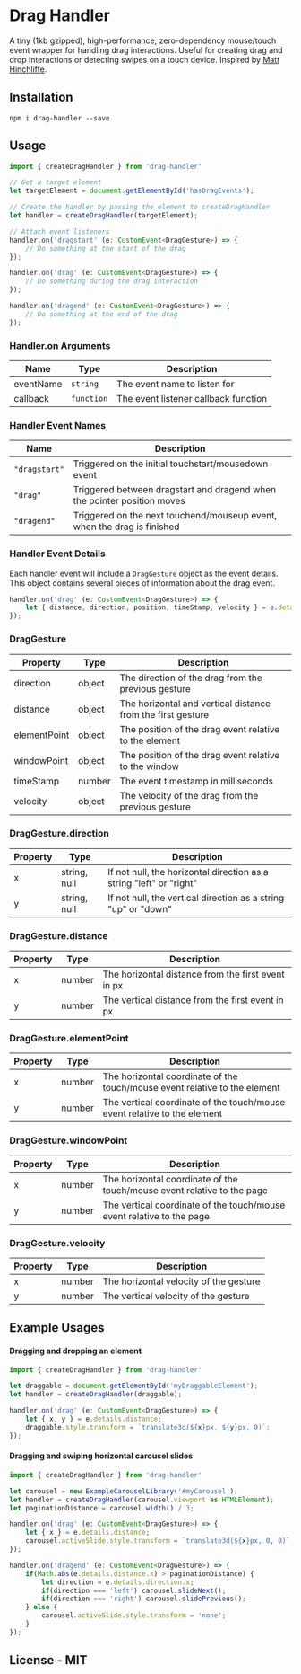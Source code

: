 
# Drag Handler

A tiny (1kb gzipped), high-performance, zero-dependency mouse/touch event wrapper for handling drag interactions. Useful for creating drag and drop interactions or detecting swipes on a touch device.
Inspired by [Matt Hinchliffe](https://www.matthinchliffe.dev/2015/02/16/high-performance-touch-interactions.html).

## Installation

```
npm i drag-handler --save
```

## Usage
```typescript
import { createDragHandler } from 'drag-handler'

// Get a target element
let targetElement = document.getElementById('hasDragEvents');

// Create the handler by passing the element to createDragHandler
let handler = createDragHandler(targetElement);

// Attach event listeners
handler.on('dragstart' (e: CustomEvent<DragGesture>) => {
	// Do something at the start of the drag
});

handler.on('drag' (e: CustomEvent<DragGesture>) => {
	// Do something during the drag interaction
});

handler.on('dragend' (e: CustomEvent<DragGesture>) => {
	// Do something at the end of the drag
});
```


### Handler.on Arguments
|Name|Type|Description
|--|--|--|
|eventName| `string`| The event name to listen for
|callback| `function`| The event listener callback function

### Handler Event Names
|Name|Description
|--|--|
|`"dragstart"`| Triggered on the initial touchstart/mousedown event
|`"drag"`| Triggered between dragstart and dragend when the pointer position moves
|`"dragend"`| Triggered on the next touchend/mouseup event, when the drag is finished

### Handler Event Details
Each handler event will include a `DragGesture` object as the event details. This object contains several pieces of information about the drag event.

```typescript
handler.on('drag' (e: CustomEvent<DragGesture>) => {
	let { distance, direction, position, timeStamp, velocity } = e.details;
});
```
### DragGesture
|Property|Type|Description
|--|--|--|
|direction| object|The direction of the drag from the previous gesture
|distance| object|The horizontal and vertical distance from the first gesture
|elementPoint| object| The position of the drag event relative to the element
|windowPoint| object| The position of the drag event relative to the window
|timeStamp| number| The event timestamp in milliseconds
|velocity| object| The velocity of the drag from the previous gesture

### DragGesture.direction
|Property|Type|Description
|--|--|--|
|x| string, null| If not null, the horizontal direction as a string "left" or "right"
|y| string, null| If not null, the vertical direction as a string "up" or "down"

### DragGesture.distance
|Property|Type|Description
|--|--|--|
|x| number| The horizontal distance from the first event in px
|y| number| The vertical distance from the first event in px

### DragGesture.elementPoint
|Property|Type|Description
|--|--|--|
|x| number| The horizontal coordinate of the touch/mouse event relative to the element
|y| number| The vertical coordinate of the touch/mouse event relative to the element

### DragGesture.windowPoint
|Property|Type|Description
|--|--|--|
|x| number| The horizontal coordinate of the touch/mouse event relative to the page
|y| number| The vertical coordinate of the touch/mouse event relative to the page

### DragGesture.velocity
|Property|Type|Description
|--|--|--|
|x| number| The horizontal velocity of the gesture
|y| number| The vertical velocity of the gesture

## Example Usages
#### Dragging and dropping an element
```typescript
import { createDragHandler } from 'drag-handler'

let draggable = document.getElementById('myDraggableElement');
let handler = createDragHandler(draggable);

handler.on('drag' (e: CustomEvent<DragGesture>) => {
	let { x, y } = e.details.distance;
	draggable.style.transform = `translate3d(${x}px, ${y}px, 0)`;
});
```

#### Dragging and swiping horizontal carousel slides
```typescript
import { createDragHandler } from 'drag-handler'

let carousel = new ExampleCarouselLibrary('#myCarousel');
let handler = createDragHandler(carousel.viewport as HTMLElement);
let paginationDistance = carousel.width() / 3;

handler.on('drag' (e: CustomEvent<DragGesture>) => {
	let { x } = e.details.distance;
	carousel.activeSlide.style.transform = `translate3d(${x}px, 0, 0)`;
});

handler.on('dragend' (e: CustomEvent<DragGesture>) => {
	if(Math.abs(e.details.distance.x) > paginationDistance) {
		let direction = e.details.direction.x;
		if(direction === 'left') carousel.slideNext();
		if(direction === 'right') carousel.slidePrevious();
	} else {
		carousel.activeSlide.style.transform = 'none';
	}
});
```

## License - MIT
